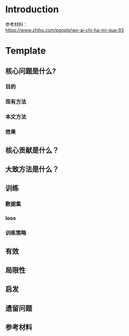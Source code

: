 # Introduction

参考材料：  
https://www.zhihu.com/people/wo-ai-chi-ha-mi-gua-93

# Template

## 核心问题是什么?

### 目的
### 现有方法
### 本文方法
### 效果

## 核心贡献是什么？

## 大致方法是什么？

## 训练

### 数据集

### loss

### 训练策略

## 有效

## 局限性

## 启发

## 遗留问题

## 参考材料
